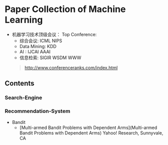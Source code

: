 # Paper Collection of Machine Learning

* 机器学习技术顶级会议： Top Conference:
  + 综合会议:  ICML NIPS
  + Data Mining: KDD
  + AI : IJCAI  AAAI
  + 信息检索: SIGIR WSDM WWW
  > http://www.conferenceranks.com/index.html

## Contents

### Search-Engine

### Recommendation-System
* Bandit
  * [Multi-armed Bandit Problems with Dependent Arms](Multi-armed Bandit Problems with Dependent Arms)   Yahoo! Research, Sunnyvale, CA
